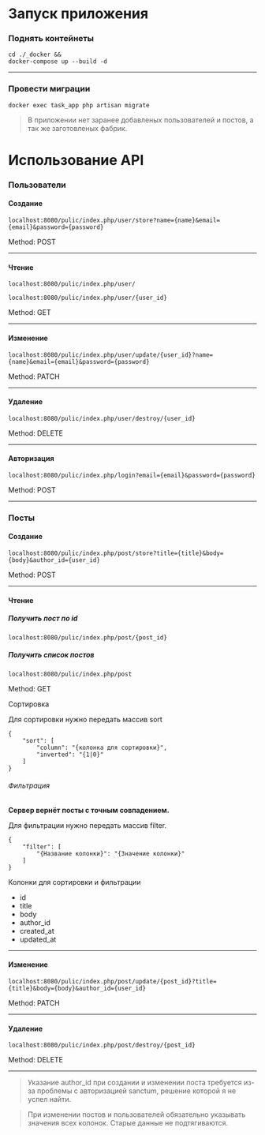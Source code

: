
# Запуск приложения

### Поднять контейнеты

    cd ./_docker &&
    docker-compose up --build -d

---

### Провести миграции

    docker exec task_app php artisan migrate

> В приложении нет заранее добавленых пользователей и постов, а так же заготовленых фабрик.

# Использование API

### Пользователи

#### Создание

    localhost:8080/pulic/index.php/user/store?name={name}&email={email}&password={password}

Method: POST

---

#### Чтение

    localhost:8080/pulic/index.php/user/

    localhost:8080/pulic/index.php/user/{user_id}

Method: GET

---

#### Изменение

    localhost:8080/pulic/index.php/user/update/{user_id}?name={name}&email={email}&password={password}

Method: PATCH

---

#### Удаление

    localhost:8080/pulic/index.php/user/destroy/{user_id}

Method: DELETE

---

#### Авторизация

    localhost:8080/pulic/index.php/login?email={email}&password={password}

Method: POST

---


### Посты

#### Создание

    localhost:8080/pulic/index.php/post/store?title={title}&body={body}&author_id={user_id}

Method: POST

---

#### Чтение

##### Получить пост по id

    localhost:8080/pulic/index.php/post/{post_id}

##### Получить список постов

    localhost:8080/pulic/index.php/post

Method: GET

Сортировка

<p>Для сортировки нужно передать массив sort</p>

    {
        "sort": [
            "column": "{колонка для сортировки}",
            "inverted": "{1|0}"
        ]
    }

###### Фильтрация

**Сервер вернёт посты с точным совпадением.**

<p>Для фильтрации нужно передать массив filter.</p>

    {
        "filter": [
            "{Название колонки}": "{Значение колонки}"
        ]
    }

Колонки для сортировки и фильтрации

- id
- title
- body
- author_id
- created_at
- updated_at

---

#### Изменение

    localhost:8080/pulic/index.php/post/update/{post_id}?title={title}&body={body}&author_id={user_id}

Method: PATCH

---

#### Удаление

    localhost:8080/pulic/index.php/post/destroy/{post_id}

Method: DELETE

---

> Указание author_id при создании и изменении поста требуется из-за проблемы с авторизацией sanctum, решение которой я не успел найти.

> При изменении постов и пользователей обязательно указывать значения всех колонок. Старые данные не подтягиваются.